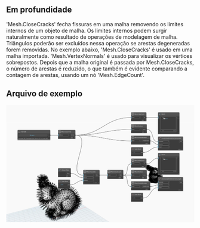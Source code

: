 ## Em profundidade
'Mesh.CloseCracks' fecha fissuras em uma malha removendo os limites internos de um objeto de malha. Os limites internos podem surgir naturalmente como resultado de operações de modelagem de malha. Triângulos poderão ser excluídos nessa operação se arestas degeneradas forem removidas. No exemplo abaixo, 'Mesh.CloseCracks' é usado em uma malha importada. 'Mesh.VertexNormals' é usado para visualizar os vértices sobrepostos. Depois que a malha original é passada por Mesh.CloseCracks, o número de arestas é reduzido, o que também é evidente comparando a contagem de arestas, usando um nó 'Mesh.EdgeCount'.

## Arquivo de exemplo

![Example](./Autodesk.DesignScript.Geometry.Mesh.CloseCracks_img.jpg)
